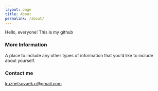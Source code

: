 ```yaml
---
layout: page
title: About
permalink: /about/
---
```


Hello, everyone! This is my github

### More Information

A place to include any other types of information that you'd like to include about yourself.

### Contact me

[kuznetsovaek.p@gmail.com](mailto:email@domain.com)
